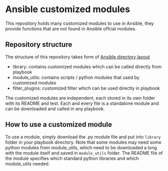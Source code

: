 # Ansible customized modules

This repository holds many customized modules to use in Ansible, they provide functions that are not found in Ansible offcial modules.


## Repository structure

The structure of this repository takes form of [Ansible directory layout](http://docs.ansible.com/ansible/latest/playbooks_best_practices.html#directory-layout)

 - library: contains customized modules which can be called directly from playbook
 - module_utils: contains scripts / python modules that used by customized modules
 - filter_plugins: customized filter which can be used directly in playbook

The customized modules are independent, each stored in its own folder with its README and test. Each and every file is a standalone module and can be downloaded and called in any playbook.


## How to use a customized module

To use a module, simply download the .py module file and put into `library` folder in your playbook directory. Note that some modules may need some python modules from module_utils, which need to be downloaded a long with the module itself and saved in `module_utils` folder. The README file of the module specifies which standard python libraries and which module_utils needed.
